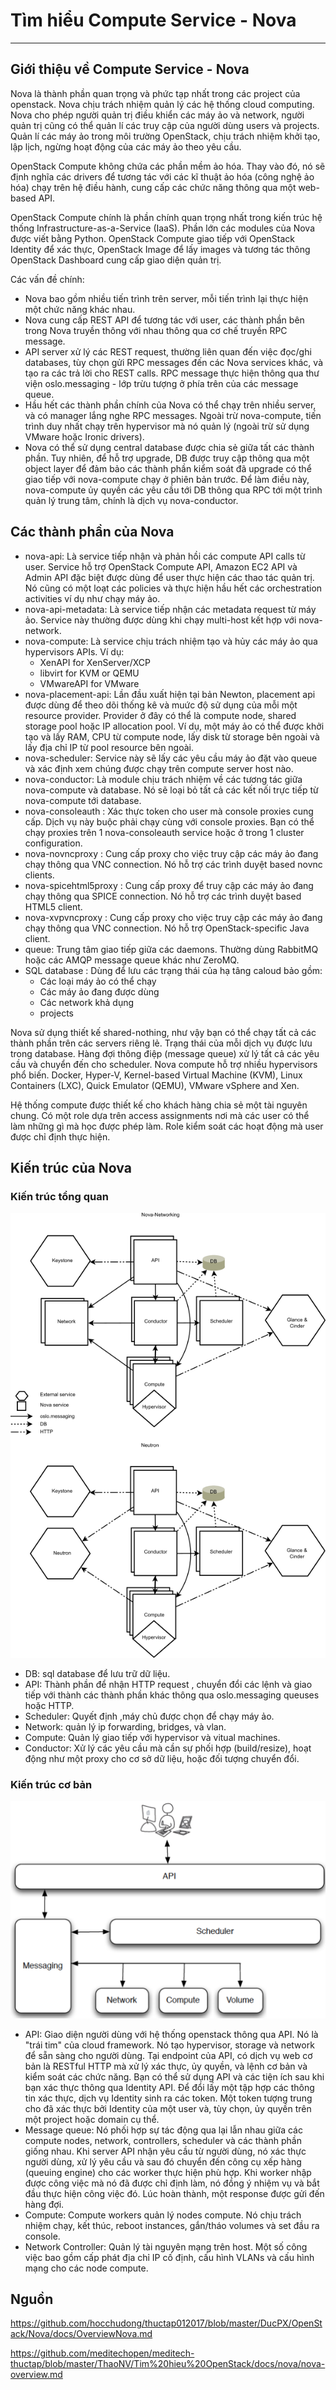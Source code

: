 # Tìm hiểu Compute Service - Nova
---
## Giới thiệu về Compute Service - Nova

Nova là thành phần quan trọng và phức tạp nhất trong các project của openstack. Nova chịu trách nhiệm quản lý các hệ thống cloud computing. Nova cho phép người quản trị điều khiển các máy ảo và network, người quản trị cũng có thể quản lí các truy cập của người dùng users và projects. Quản lí các máy ảo trong môi trường OpenStack, chịu trách nhiệm khởi tạo, lập lịch, ngừng hoạt động của các máy ảo theo yêu cầu.

OpenStack Compute không chứa các phần mềm ảo hóa. Thay vào đó, nó sẽ định nghĩa các drivers để tương tác với các kĩ thuật ảo hóa (công nghệ ảo hóa) chạy trên hệ điều hành, cung cấp các chức năng thông qua một web-based API.

OpenStack Compute chính là phần chính quan trọng nhất trong kiến trúc hệ thống Infrastructure-as-a-Service (IaaS). Phần lớn các modules của Nova được viết bằng Python. OpenStack Compute giao tiếp với OpenStack Identity để xác thực, OpenStack Image để lấy images và tương tác thông OpenStack Dashboard cung cấp giao diện quản trị.


Các vấn đề chính:
- Nova bao gồm nhiều tiến trình trên server, mỗi tiến trình lại thực hiện một chức năng khác nhau.
- Nova cung cấp REST API để tương tác với user, các thành phần bên trong Nova truyền thông với nhau thông qua cơ chế truyền RPC message.
- API server xử lý các REST request, thường liên quan đến việc đọc/ghi databases, tùy chọn gửi RPC messages đến các Nova services khác, và tạo ra các trả lời cho REST calls. RPC message thực hiện thông qua thư viện oslo.messaging - lớp trừu tượng ở phía trên của các message queue.
- Hầu hết các thành phần chính của Nova có thể chạy trên nhiều server, và có manager lắng nghe RPC messages. Ngoài trừ nova-compute, tiến trình duy nhất chạy trên hypervisor mà nó quản lý (ngoài trừ sử dụng VMware hoặc Ironic drivers).
- Nova có thể sử dụng central database được chia sẻ giữa tất các thành phần. Tuy nhiên, để hỗ trợ upgrade, DB được truy cập thông qua một object layer để đảm bảo các thành phần kiểm soát đã upgrade có thể giao tiếp với nova-compute chạy ở phiên bản trước. Để làm điều này, nova-compute ủy quyền các yêu cầu tới DB thông qua RPC tới một trình quản lý trung tâm, chính là dịch vụ nova-conductor.


## Các thành phần của Nova

- nova-api: Là service tiếp nhận và phản hồi các compute API calls từ user. Service hỗ trợ OpenStack Compute API, Amazon EC2 API và Admin API đặc biệt được dùng để user thực hiện các thao tác quản trị. Nó cũng có một loạt các policies và thực hiện hầu hết các orchestration activities ví dụ như chạy máy ảo.
- nova-api-metadata: Là service tiếp nhận các metadata request từ máy ảo. Service này thường được dùng khi chạy multi-host kết hợp với nova-network.
- nova-compute: Là service chịu trách nhiệm tạo và hủy các máy ảo qua hypervisors APIs. Ví dụ:
  - XenAPI for XenServer/XCP
  - libvirt for KVM or QEMU
  - VMwareAPI for VMware
- nova-placement-api: Lần đầu xuất hiện tại bản Newton, placement api được dùng để theo dõi thống kê và muức độ sử dụng của mỗi một resource provider. Provider ở đây có thể là compute node, shared storage pool hoặc IP allocation pool. Ví dụ, một máy ảo có thể được khởi tạo và lấy RAM, CPU từ compute node, lấy disk từ storage bên ngoài và lấy địa chỉ IP từ pool resource bên ngoài.
- nova-scheduler: Service này sẽ lấy các yêu cầu máy ảo đặt vào queue và xác định xem chúng được chạy trên compute server host nào.
- nova-conductor: Là module chịu trách nhiệm về các tương tác giữa nova-compute và database. Nó sẽ loại bỏ tất cả các kết nối trực tiếp từ nova-compute tới database.
- nova-consoleauth : Xác thực token cho user mà console proxies cung cấp. Dịch vụ này buộc phải chạy cùng với console proxies. Bạn có thể chạy proxies trên 1 nova-consoleauth service hoặc ở trong 1 cluster configuration.
- nova-novncproxy : Cung cấp proxy cho việc truy cập các máy ảo đang chạy thông qua VNC connection. Nó hỗ trợ các trình duyệt based novnc clients.
- nova-spicehtml5proxy : Cung cấp proxy để truy cập các máy ảo đang chạy thông qua SPICE connection. Nó hỗ trợ các trình duyệt based HTML5 client.
- nova-xvpvncproxy : Cung cấp proxy cho việc truy cập các máy ảo đang chạy thông qua VNC connection. Nó hỗ trợ OpenStack-specific Java client.
- queue: Trung tâm giao tiếp giữa các daemons. Thường dùng RabbitMQ hoặc các AMQP message queue khác như ZeroMQ.
- SQL database : Dùng để lưu các trạng thái của hạ tâng caloud bảo gồm:
  - Các loại máy ảo có thể chạy
  - Các máy ảo đang được dùng
  - Các network khả dụng
  - projects

Nova sử dụng thiết kế shared-nothing, như vậy bạn có thể chạy tất cả các thành phần trên các servers riêng lẻ. Trạng thái của mỗi dịch vụ được lưu trong database. Hàng đợi thông điệp (message queue) xử lý tất cả các yêu cầu và chuyển đến cho scheduler. Nova compute hỗ trợ nhiều hypervisors phổ biến. Docker, Hyper-V, Kernel-based Virtual Machine (KVM), Linux Containers (LXC), Quick Emulator (QEMU), VMware vSphere and Xen.

Hệ thống compute được thiết kế cho khách hàng chia sẻ một tài nguyên chung. Có một role dựa trên access assignments nơi mà các user có thể làm những gì mà học được phép làm. Role kiểm soát các hoạt động mà user được chỉ định thực hiện.

## Kiến trúc của Nova

### Kiến trúc tổng quan
![](images/nova-overview-1.png)

- DB: sql database để lưu trữ dữ liệu.
- API: Thành phần để nhận HTTP request , chuyển đổi các lệnh và giao tiếp với thành các thành phần khác thông qua oslo.messaging queuses hoặc HTTP.
- Scheduler: Quyết định ,máy chủ được chọn để chạy máy ảo.
- Network: quản lý ip forwarding, bridges, và vlan.
- Compute: Quản lý giao tiếp với hypervisor và vitual machines.
- Conductor: Xử lý các yêu cầu mà cần sự phối hợp (build/resize), hoạt động như một proxy cho cơ sở dữ liệu, hoặc đối tượng chuyển đổi.

### Kiến trúc cơ bản

![](images/nova-overview-2.png)

- API: Giao diện người dùng với hệ thống openstack thông qua API. Nó là "trái tim" của cloud framework. Nó tạo hypervisor, storage và network để sẵn sàng cho người dùng. Tại endpoint của API, có dịch vụ web cơ bản là RESTful HTTP mà xử lý xác thực, ủy quyền, và lệnh cơ bản và kiểm soát các chức năng. Bạn có thể sử dụng API và các tiện ích sau khi bạn xác thực thông qua Identity API. Để đổi lấy một tập hợp các thông tin xác thực, dịch vụ Identity sinh ra các token. Một token tượng trung cho đã xác thực bởi Identity của một user và, tùy chọn, ủy quyền trên một project hoặc domain cụ thể.
- Message queue: Nó phối hợp sự tác động qua lại lẫn nhau giữa các compute nodes, network, controllers, scheduler và các thành phần giống nhau. Khi server API nhận yêu cầu từ người dùng, nó xác thực người dùng, xử lý yêu cầu và sau đó chuyển đến công cụ xếp hàng (queuing engine) cho các worker thực hiện phù hợp. Khi worker nhập được công việc mà nó đã được chỉ định làm, nó đồng ý nhiệm vụ và bắt đầu thực hiện công việc đó. Lúc hoàn thành, một response được gửi đến hàng đợi.
- Compute: Compute workers quản lý nodes compute. Nó chịu trách nhiệm chạy, kết thúc, reboot instances, gắn/tháo volumes và set đầu ra console.
- Network Controller: Quản lý tài nguyên mạng trên host. Một số công việc bao gồm cấp phát địa chỉ IP cố định, cấu hình VLANs và cấu hình mạng cho các node compute.

## Nguồn

https://github.com/hocchudong/thuctap012017/blob/master/DucPX/OpenStack/Nova/docs/OverviewNova.md

https://github.com/meditechopen/meditech-thuctap/blob/master/ThaoNV/Tim%20hieu%20OpenStack/docs/nova/nova-overview.md
